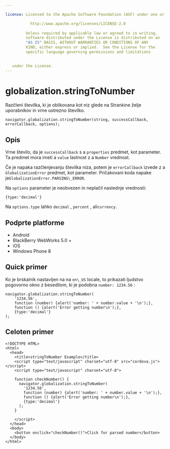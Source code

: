 ```yaml
---

license: Licensed to the Apache Software Foundation (ASF) under one or more contributor license agreements. See the NOTICE file distributed with this work for additional information regarding copyright ownership. The ASF licenses this file to you under the Apache License, Version 2.0 (the "License"); you may not use this file except in compliance with the License. You may obtain a copy of the License at

           http://www.apache.org/licenses/LICENSE-2.0
    
         Unless required by applicable law or agreed to in writing,
         software distributed under the License is distributed on an
         "AS IS" BASIS, WITHOUT WARRANTIES OR CONDITIONS OF ANY
         KIND, either express or implied.  See the License for the
         specific language governing permissions and limitations
    

   under the License.
---
```


# globalization.stringToNumber

Razčleni številka, ki je oblikovana kot niz glede na Strankine želje uporabnikov in vrne ustrezno številko.

    navigator.globalization.stringToNumber(string, successCallback, errorCallback, options);
    

## Opis

Vrne število, da je `successCallback` s a `properties` predmet, kot parameter. Ta predmet mora imeti a `value` lastnost z a `Number` vrednost.

Če je napaka razčlenjevanju številka niza, potem je `errorCallback` izvede z a `GlobalizationError` predmet, kot parameter. Pričakovani koda napake je`GlobalizationError.PARSING\_ERROR`.

Na `options` parameter je neobvezen in neplačil naslednje vrednosti:

    {type:'decimal'}
    

Na `options.type` lahko `decimal` , `percent` , ali`currency`.

## Podprte platforme

*   Android
*   BlackBerry WebWorks 5.0 +
*   iOS
*   Windows Phone 8

## Quick primer

Ko je brskalnik nastavljen na na `en\_US` locale, to prikazati ljudstvo pogovorno okno z besedilom, ki je podobna `number: 1234.56` :

    navigator.globalization.stringToNumber(
        '1234.56',
        function (number) {alert('number: ' + number.value + '\n');},
        function () {alert('Error getting number\n');},
        {type:'decimal'}
    );
    

## Celoten primer

    <!DOCTYPE HTML>
    <html>
      <head>
        <title>stringToNumber Example</title>
        <script type="text/javascript" charset="utf-8" src="cordova.js"></script>
        <script type="text/javascript" charset="utf-8">
    
        function checkNumber() {
          navigator.globalization.stringToNumber(
            '1234.56',
            function (number) {alert('number: ' + number.value + '\n');},
            function () {alert('Error getting number\n');},
            {type:'decimal'}
          );
        }
    
        </script>
      </head>
      <body>
        <button onclick="checkNumber()">Click for parsed number</button>
      </body>
    </html>